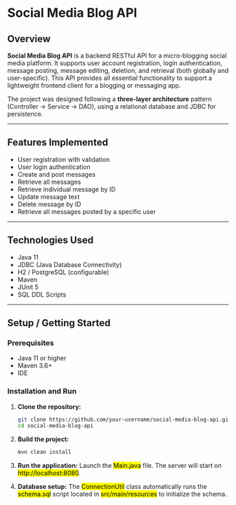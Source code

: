 # Social Media Blog API

## Overview

**Social Media Blog API** is a backend RESTful API for a micro-blogging social media platform. It supports user account registration, login authentication, message posting, message editing, deletion, and retrieval (both globally and user-specific). This API provides all essential functionality to support a lightweight frontend client for a blogging or messaging app.

The project was designed following a **three-layer architecture** pattern (Controller → Service → DAO), using a relational database and JDBC for persistence.

---

## Features Implemented

- User registration with validation
- User login authentication
- Create and post messages
- Retrieve all messages
- Retrieve individual message by ID
- Update message text
- Delete message by ID
- Retrieve all messages posted by a specific user

---

## Technologies Used

- Java 11
- JDBC (Java Database Connectivity)
- H2 / PostgreSQL (configurable)
- Maven
- JUnit 5
- SQL DDL Scripts

---

## Setup / Getting Started

### Prerequisites

- Java 11 or higher
- Maven 3.6+
- IDE

### Installation and Run

1. **Clone the repository:**
   ```bash
   git clone https://github.com/your-username/social-media-blog-api.git
   cd social-media-blog-api
   ```
   
2. **Build the project:**
   ```bash
   mvn clean install
   ```
   
3. **Run the application:**
   Launch the <mark>Main.java</mark> file. The server will start on <mark>http://localhost:8080</mark>.
   
4. **Database setup:**
   The <mark>ConnectionUtil</mark> class automatically runs the <mark>schema.sql</mark> script located in <mark>src/main/resources</mark> to initialize the schema.

   
